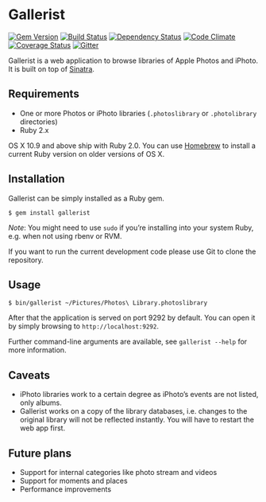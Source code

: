 Gallerist
=========

[![Gem Version](https://badge.fury.io/rb/gallerist.svg)](http://badge.fury.io/rb/gallerist)
[![Build Status](https://travis-ci.org/koraktor/gallerist.svg)](https://travis-ci.org/koraktor/gallerist)
[![Dependency Status](https://gemnasium.com/koraktor/gallerist.svg)](https://gemnasium.com/koraktor/gallerist)
[![Code Climate](https://codeclimate.com/github/koraktor/gallerist/badges/gpa.svg)](https://codeclimate.com/github/koraktor/gallerist)
[![Coverage Status](https://coveralls.io/repos/koraktor/gallerist/badge.svg?branch=master&service=github)](https://coveralls.io/github/koraktor/gallerist?branch=master)
[![Gitter](https://img.shields.io/badge/Gitter-join%20chat-brightgreen.svg)](https://gitter.im/koraktor/gallerist)

Gallerist is a web application to browse libraries of Apple Photos and iPhoto.
It is built on top of [Sinatra][sinatra].

## Requirements

 * One or more Photos or iPhoto libraries (`.photoslibrary` or `.photolibrary`
   directories)
 * Ruby 2.x

OS X 10.9 and above ship with Ruby 2.0. You can use [Homebrew][brew] to install
a current Ruby version on older versions of OS X.

## Installation

Gallerist can be simply installed as a Ruby gem.

```shell
$ gem install gallerist
```

*Note*: You might need to use `sudo` if you’re installing into your system
Ruby, e.g. when not using rbenv or RVM.

If you want to run the current development code please use Git to clone the
repository.

## Usage

```shell
$ bin/gallerist ~/Pictures/Photos\ Library.photoslibrary
```

After that the application is served on port 9292 by default. You can open it
by simply browsing to `http://localhost:9292`.

Further command-line arguments are available, see `gallerist --help` for more
information.

## Caveats

 * iPhoto libraries work to a certain degree as iPhoto’s events are not
   listed, only albums.
 * Gallerist works on a copy of the library databases, i.e. changes to the
   original library will not be reflected instantly. You will have to restart
   the web app first.

## Future plans

 * Support for internal categories like photo stream and videos
 * Support for moments and places
 * Performance improvements

 [brew]: http://brew.sh
 [sinatra]: http://www.sinatrarb.com

